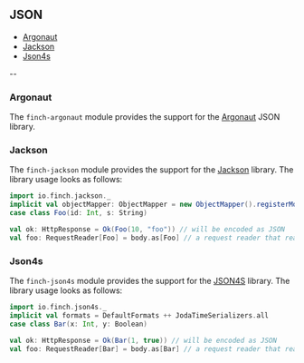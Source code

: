 ## JSON

* [Argonaut](json.md#argonaut)
* [Jackson](json.md#jackson)
* [Json4s](json.md#json4s)

--

### Argonaut

The `finch-argonaut` module provides the support for the [Argonaut][1] JSON library.

### Jackson

The `finch-jackson` module provides the support for the [Jackson][2] library. The library usage looks as follows:

```scala
import io.finch.jackson._
implicit val objectMapper: ObjectMapper = new ObjectMapper().registerModule(DefaultScalaModule)
case class Foo(id: Int, s: String)

val ok: HttpResponse = Ok(Foo(10, "foo")) // will be encoded as JSON
val foo: RequestReader[Foo] = body.as[Foo] // a request reader that reads Foo
```

### Json4s

The `finch-json4s` module provides the support for the [JSON4S][3] library. The library usage looks as follows:

```scala
import io.finch.json4s._
implicit val formats = DefaultFormats ++ JodaTimeSerializers.all
case class Bar(x: Int, y: Boolean)

val ok: HttpResponse = Ok(Bar(1, true)) // will be encoded as JSON
val foo: RequestReader[Bar] = body.as[Bar] // a request reader that reads Bar
```

[1]: http://argonaut.io
[2]: http://jackson.codehaus.org/
[3]: http://json4s.org/
